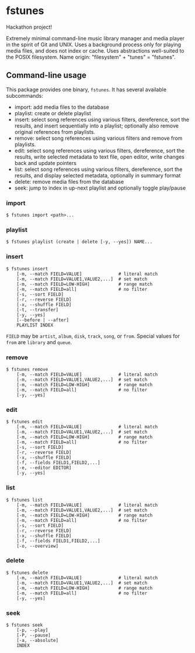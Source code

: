 # fstunes

Hackathon project!

Extremely minimal command-line music library manager and media player
in the spirit of Git and UNIX. Uses a background process only for
playing media files, and does not index or cache. Uses abstractions
well-suited to the POSIX filesystem. Name origin: "filesystem" +
"tunes" = "fstunes".

## Command-line usage

This package provides one binary, `fstunes`. It has several available
subcommands:

* import: add media files to the database
* playlist: create or delete playlist
* insert: select song references using various filters, dereference,
  sort the results, and insert sequentially into a playlist;
  optionally also remove original references from playlists.
* remove: select song references using various filters and remove from
  playlists.
* edit: select song references using various filters, dereference,
  sort the results, write selected metadata to text file, open editor,
  write changes back and update pointers
* list: select song references using various filters, dereference,
  sort the results, and display selected metadata, optionally in
  summary format
* delete: remove media files from the database
* seek: jump to index in up-next playlist and optionally toggle
  play/pause

### import

    $ fstunes import <path>...

### playlist

    $ fstunes playlist (create | delete [-y, --yes]) NAME...

### insert

    $ fstunes insert
        [-m, --match FIELD=VALUE]              # literal match
        [-m, --match FIELD=VALUE1,VALUE2,...]  # set match
        [-m, --match FIELD=LOW-HIGH]           # range match
        [-m, --match FIELD=all]                # no filter
        [-s, --sort FIELD]
        [-r, --reverse FIELD]
        [-x, --shuffle FIELD]
        [-t, --transfer]
        [-y, --yes]
        [--before | --after]
        PLAYLIST INDEX

`FIELD` may be `artist`, `album`, `disk`, `track`, `song`, or `from`.
Special values for `from` are `library` and `queue`.

### remove

    $ fstunes remove
        [-m, --match FIELD=VALUE]              # literal match
        [-m, --match FIELD=VALUE1,VALUE2,...]  # set match
        [-m, --match FIELD=LOW-HIGH]           # range match
        [-m, --match FIELD=all]                # no filter
        [-y, --yes]

### edit

    $ fstunes edit
        [-m, --match FIELD=VALUE]              # literal match
        [-m, --match FIELD=VALUE1,VALUE2,...]  # set match
        [-m, --match FIELD=LOW-HIGH]           # range match
        [-m, --match FIELD=all]                # no filter
        [-s, --sort FIELD]
        [-r, --reverse FIELD]
        [-x, --shuffle FIELD]
        [-f, --fields FIELD1,FIELD2,...]
        [-e, --editor EDITOR]
        [-y, --yes]

### list

    $ fstunes list
        [-m, --match FIELD=VALUE]              # literal match
        [-m, --match FIELD=VALUE1,VALUE2,...]  # set match
        [-m, --match FIELD=LOW-HIGH]           # range match
        [-m, --match FIELD=all]                # no filter
        [-s, --sort FIELD]
        [-r, --reverse FIELD]
        [-x, --shuffle FIELD]
        [-f, --fields FIELD1,FIELD2,...]
        [-o, --overview]

### delete

    $ fstunes delete
        [-m, --match FIELD=VALUE]              # literal match
        [-m, --match FIELD=VALUE1,VALUE2,...]  # set match
        [-m, --match FIELD=LOW-HIGH]           # range match
        [-m, --match FIELD=all]                # no filter
        [-y, --yes]

### seek

    $ fstunes seek
        [-p, --play]
        [-P, --pause]
        [-a, --absolute]
        INDEX
